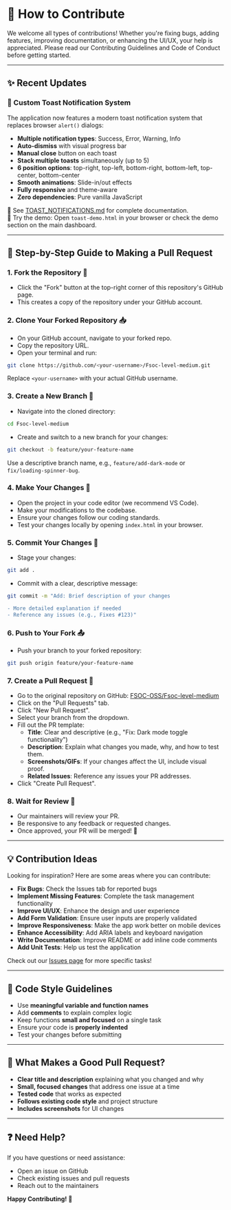 # 🤝 How to Contribute

We welcome all types of contributions! Whether you're fixing bugs, adding features, improving documentation, or enhancing the UI/UX, your help is appreciated. Please read our Contributing Guidelines and Code of Conduct before getting started.

---

## ✨ Recent Updates

### 🍞 Custom Toast Notification System
The application now features a modern toast notification system that replaces browser `alert()` dialogs:

- **Multiple notification types**: Success, Error, Warning, Info
- **Auto-dismiss** with visual progress bar
- **Manual close** button on each toast
- **Stack multiple toasts** simultaneously (up to 5)
- **6 position options**: top-right, top-left, bottom-right, bottom-left, top-center, bottom-center
- **Smooth animations**: Slide-in/out effects
- **Fully responsive** and theme-aware
- **Zero dependencies**: Pure vanilla JavaScript

📖 See [TOAST_NOTIFICATIONS.md](./TOAST_NOTIFICATIONS.md) for complete documentation.  
🧪 Try the demo: Open `toast-demo.html` in your browser or check the demo section on the main dashboard.

---

## 📌 Step-by-Step Guide to Making a Pull Request

### 1. **Fork the Repository** 🍴
* Click the "Fork" button at the top-right corner of this repository's GitHub page.
* This creates a copy of the repository under your GitHub account.

### 2. **Clone Your Forked Repository** 📥
* On your GitHub account, navigate to your forked repo.
* Copy the repository URL.
* Open your terminal and run:

```bash
git clone https://github.com/<your-username>/Fsoc-level-medium.git
```

Replace `<your-username>` with your actual GitHub username.

### 3. **Create a New Branch** 🌿
* Navigate into the cloned directory:

```bash
cd Fsoc-level-medium
```

* Create and switch to a new branch for your changes:

```bash
git checkout -b feature/your-feature-name
```

Use a descriptive branch name, e.g., `feature/add-dark-mode` or `fix/loading-spinner-bug`.

### 4. **Make Your Changes** 🔧
* Open the project in your code editor (we recommend VS Code).
* Make your modifications to the codebase.
* Ensure your changes follow our coding standards.
* Test your changes locally by opening `index.html` in your browser.

### 5. **Commit Your Changes** 💾
* Stage your changes:

```bash
git add .
```

* Commit with a clear, descriptive message:

```bash
git commit -m "Add: Brief description of your changes

- More detailed explanation if needed
- Reference any issues (e.g., Fixes #123)"
```

### 6. **Push to Your Fork** 📤
* Push your branch to your forked repository:

```bash
git push origin feature/your-feature-name
```

### 7. **Create a Pull Request** 🔄
* Go to the original repository on GitHub: [FSOC-OSS/Fsoc-level-medium](https://github.com/FSOC-OSS/Fsoc-level-medium)
* Click on the "Pull Requests" tab.
* Click "New Pull Request".
* Select your branch from the dropdown.
* Fill out the PR template:
  * **Title**: Clear and descriptive (e.g., "Fix: Dark mode toggle functionality")
  * **Description**: Explain what changes you made, why, and how to test them.
  * **Screenshots/GIFs**: If your changes affect the UI, include visual proof.
  * **Related Issues**: Reference any issues your PR addresses.
* Click "Create Pull Request".

### 8. **Wait for Review** 👀
* Our maintainers will review your PR.
* Be responsive to any feedback or requested changes.
* Once approved, your PR will be merged! 🎉

---

## 💡 Contribution Ideas

Looking for inspiration? Here are some areas where you can contribute:

- **Fix Bugs**: Check the Issues tab for reported bugs
- **Implement Missing Features**: Complete the task management functionality
- **Improve UI/UX**: Enhance the design and user experience
- **Add Form Validation**: Ensure user inputs are properly validated
- **Improve Responsiveness**: Make the app work better on mobile devices
- **Enhance Accessibility**: Add ARIA labels and keyboard navigation
- **Write Documentation**: Improve README or add inline code comments
- **Add Unit Tests**: Help us test the application

Check out our [Issues page](https://github.com/FSOC-OSS/Fsoc-level-medium/issues) for more specific tasks!

---

## 📝 Code Style Guidelines

- Use **meaningful variable and function names**
- Add **comments** to explain complex logic
- Keep functions **small and focused** on a single task
- Ensure your code is **properly indented**
- Test your changes before submitting

---

## 🎯 What Makes a Good Pull Request?

- **Clear title and description** explaining what you changed and why
- **Small, focused changes** that address one issue at a time
- **Tested code** that works as expected
- **Follows existing code style** and project structure
- **Includes screenshots** for UI changes

---

## ❓ Need Help?

If you have questions or need assistance:
- Open an issue on GitHub
- Check existing issues and pull requests
- Reach out to the maintainers

**Happy Contributing! 🚀**
